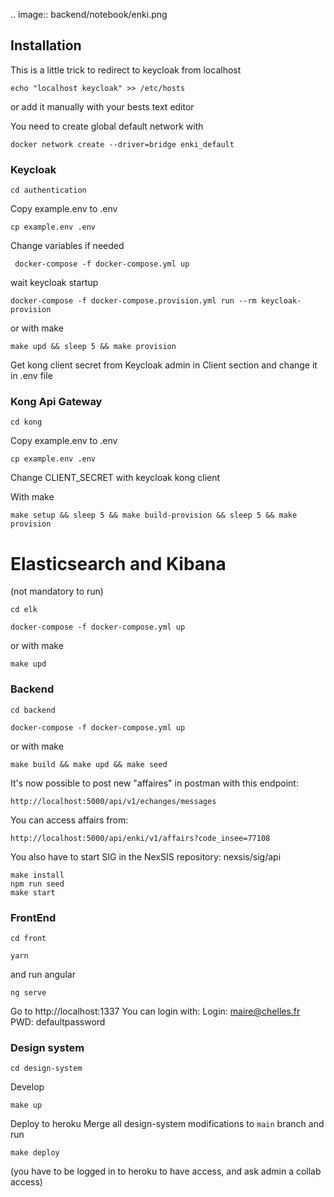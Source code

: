 .. image:: backend/notebook/enki.png

## Installation

This is a little trick to redirect to keycloak from localhost 
```
echo "localhost keycloak" >> /etc/hosts
```
or add it manually with your bests text editor 

You need to create global default network with 
```
docker network create --driver=bridge enki_default
``` 

### Keycloak
```
cd authentication
```
Copy example.env to .env 
```
cp example.env .env
``` 
Change variables if needed

```
 docker-compose -f docker-compose.yml up 
```
wait keycloak startup
``` 
docker-compose -f docker-compose.provision.yml run --rm keycloak-provision
```

or with make 
```
make upd && sleep 5 && make provision 
```


Get kong client secret from Keycloak admin in Client section and change it in .env file
### Kong Api Gateway

```
cd kong
```
Copy example.env to .env 
```
cp example.env .env
``` 
Change CLIENT_SECRET with keycloak kong client

With make 
```
make setup && sleep 5 && make build-provision && sleep 5 && make provision
```
# Elasticsearch and Kibana
(not mandatory to run)
```
cd elk
```
```
docker-compose -f docker-compose.yml up
```
or with make 
```
make upd
```
### Backend
```
cd backend
```

```
docker-compose -f docker-compose.yml up
```
or with make 
```
make build && make upd && make seed
```

It's now possible to post new "affaires" in postman with this endpoint:

```
http://localhost:5000/api/v1/echanges/messages
```

You can access affairs from:
```
http://localhost:5000/api/enki/v1/affairs?code_insee=77108
```
You also have to start SIG in the NexSIS repository: nexsis/sig/api
```
make install
npm run seed
make start
```

### FrontEnd
```
cd front
```

```
yarn
```

and run angular
```
ng serve 
```

Go to http://localhost:1337
You can login with:
Login: maire@chelles.fr
PWD: defaultpassword


### Design system
````
cd design-system
````

Develop
```
make up
````

Deploy to heroku
Merge all design-system modifications to `main` branch
and run
```
make deploy
```
(you have to be logged in to heroku to have access, and ask admin a collab access)
